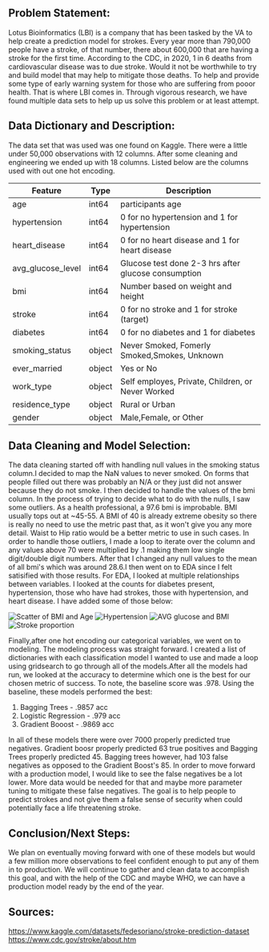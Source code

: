 ## Problem Statement:
   Lotus Bioinformatics (LBI) is a company that has been tasked by the VA to help create a prediction model for strokes. Every year more than 790,000 people have a stroke, of that number, there about 600,000 that are having a stroke for the first time. According to the CDC, in 2020, 1 in 6 deaths from cardiovascular disease was to due stroke. Would it not be worthwhile to try and build model that may help to mitigate those deaths. To help and provide some type of early warning system for those who are suffering from pooor health. That is where LBI comes in. 
    Through vigorous research, we have found multiple data sets to help up us solve this problem or at least attempt.

## Data Dictionary and Description:
   The data set that was used was one found on Kaggle. There were a little under 50,000 observations with 12 columns. After some cleaning and engineering we ended up with 18 columns. Listed below are the columns used with out one hot encoding.

   |Feature|Type|Description|
   |---|---|---|
   |age|int64|participants age|
   |hypertension|int64|0 for no hypertension and  1 for hypertension|
   |heart_disease|int64|0 for no heart disease and 1 for heart disease|
   |avg_glucose_level|int64|Glucose test done 2-3 hrs after glucose consumption |
   |bmi|int64|Number based on weight and height|
   |stroke|int64|0 for no stroke  and 1 for stroke (target)|
   |diabetes|int64|0 for no diabetes and 1 for diabetes|
   |smoking_status|object|Never Smoked, Fomerly Smoked,Smokes, Unknown|
   |ever_married|object|Yes or No|
   |work_type|object|Self employes, Private, Children, or Never Worked|
   |residence_type|object|Rural or Urban|
   |gender|object|Male,Female, or Other|

    

   
## Data Cleaning and Model Selection:
   The data cleaning started off with handling null values in the smoking status column.I decided to map the NaN values to never smoked. On forms that people filled out there was probably an N/A or they just did not answer because they do not smoke. I then decided to handle the values of the bmi column. In the process of trying to decide what to do with the nulls, I saw some outliers. As a health professional, a 97.6 bmi is improbable. BMI usually tops out at ~45-55. A BMI of 40 is already extreme obesity so there is really no need to use the metric past that, as it won't give you any more detail. Waist to Hip ratio would be a better metric to use in such cases. In order to handle those outliers, I made a loop to iterate over the column and any values above 70 were multiplied by .1 making them low single digit/double digit numbers. After that I changed any null values to the mean of all bmi's which was around 28.6.I then went on to EDA since I felt satisified with those results.
    For EDA, I looked at multiple relationships between variables. I looked at the counts for diabetes present, hypertension, those who have had strokes, those with hypertension, and heart disease. I have added some of those below:
     
   ![Scatter of BMI and Age](http://localhost:8890/view/Stroke%20Predictor%20-%20Capstone/img/age_bmi_scatter.png)
   ![Hypertension](http://localhost:8890/view/Stroke%20Predictor%20-%20Capstone/img/hypertension.png)
   ![AVG glucose and BMI](http://localhost:8890/view/Stroke%20Predictor%20-%20Capstone/img/avg_glucose_and_bmi.png)
   ![Stroke proportion](http://localhost:8890/view/Stroke%20Predictor%20-%20Capstone/img/stroke_prop.png)
    
   Finally,after one hot encoding our categorical variables, we went on to modeling. The modeling process was straight forward. I created a list of dictionaries with each classification model I wanted to use and made a loop using gridsearch to go through all of the models.After all the models had run, we looked at the accuracy to determine which one is the best for our chosen metric of success. To note, the baseline score was .978. Using the baseline, these models performed the best:

   1. Bagging Trees - .9857 acc
   2. Logistic Regression - .979 acc
   3. Gradient Booost - .9869 acc
   
   In all of these models there were over 7000 properly predicted true negatives. Gradient boosr properly predicted 63 true positives and Bagging Trees properly predicted 45. Bagging trees however, had 103 false negatives as opposed to the Gradient Boost's 85. In order to move forward with a production model, I would like to see the false negatives be a lot lower. More data would be needed for that and maybe more parameter tuning to mitigate these false negatives. The goal is to help people to predict strokes and not give them a false sense of security when could potentially face a life threatening stroke. 
    
## Conclusion/Next Steps:

   We plan on eventually moving forward with one of these models but would a few million more observations to feel confident enough to put any of them in to production. We will continue to gather and clean data to accomplish this goal, and with the help of the CDC and maybe WHO, we can have a production model ready by the end of the year.


## Sources: 
 https://www.kaggle.com/datasets/fedesoriano/stroke-prediction-dataset
 https://www.cdc.gov/stroke/about.htm
 
